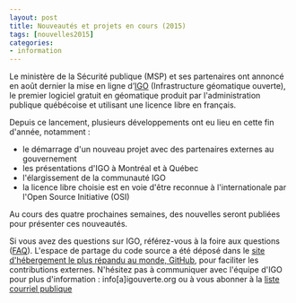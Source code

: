 ```yaml
---
layout: post
title: Nouveautés et projets en cours (2015)
tags: [nouvelles2015] 
categories:
- information
---
```


Le ministère de la Sécurité publique (MSP) et ses partenaires ont annoncé en août dernier la mise en ligne d’[IGO](http://www.securitepublique.gouv.qc.ca/ministere/salle-presse/communiques/communiques.html?tx_ttnews%5Btt_news%5D=12517) 
(Infrastructure géomatique ouverte), le premier logiciel gratuit en géomatique produit par l'administration publique 
québécoise et utilisant une licence libre en français.

<div class="liste_nouvelle" markdown="1" >
Depuis ce lancement, plusieurs développements ont eu lieu en cette fin d'année, notamment :
		<ul>
			<li>le démarrage d'un nouveau projet avec des partenaires externes au gouvernement </li>
			<li>les présentations d'IGO à Montréal et à Québec </li> 
			<li>l'élargissement de la communauté IGO </li>
			<li>la licence libre choisie est en voie d'être reconnue à l'internationale par l'Open Source Initiative (OSI) </li>
		</ul>
</div>

Au cours des quatre prochaines semaines, des nouvelles seront publiées pour présenter ces nouveautés.

Si vous avez des questions sur IGO, référez-vous à la foire aux questions ([FAQ](http://igouverte.org/faq/)). L'espace de partage du code source a été déposé dans le [site d'hébergement le plus répandu au monde, GitHub](https://github.com), pour faciliter les contributions externes. N'hésitez pas à communiquer avec l'équipe d'IGO pour plus d'information : info[a]igouverte.org ou à vous abonner à la [liste courriel publique](http://listes.securitepublique.gouv.qc.ca/sympa/info/igo-publique) 
